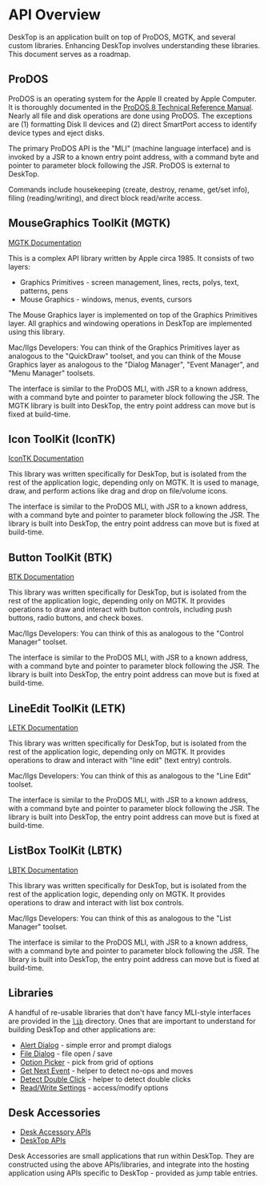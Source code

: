 # API Overview

DeskTop is an application built on top of ProDOS, MGTK, and several custom libraries. Enhancing DeskTop involves understanding these libraries. This document serves as a roadmap.


## ProDOS

ProDOS is an operating system for the Apple II created by Apple Computer. It is thoroughly documented in the [ProDOS 8 Technical Reference Manual](https://prodos8.com/docs/techref/). Nearly all file and disk operations are done using ProDOS. The exceptions are (1) formatting Disk II devices and (2) direct SmartPort access to identify device types and eject disks.

The primary ProDOS API is the "MLI" (machine language interface) and is invoked by a JSR to a known entry point address, with a command byte and pointer to parameter block following the JSR. ProDOS is external to DeskTop.

Commands include housekeeping (create, destroy, rename, get/set info), filing (reading/writing), and direct block read/write access.


## MouseGraphics ToolKit (MGTK)

[MGTK Documentation](../mgtk/MGTK.md)

This is a complex API library written by Apple circa 1985. It consists of two layers:

* Graphics Primitives - screen management, lines, rects, polys, text, patterns, pens
* Mouse Graphics - windows, menus, events, cursors

The Mouse Graphics layer is implemented on top of the Graphics Primitives layer. All graphics and windowing operations in DeskTop are implemented using this library.

Mac/IIgs Developers: You can think of the Graphics Primitives layer as analogous to the "QuickDraw" toolset, and you can think of the Mouse Graphics layer as analogous to the "Dialog Manager", "Event Manager", and "Menu Manager" toolsets.

The interface is similar to the ProDOS MLI, with JSR to a known address, with a command byte and pointer to parameter block following the JSR. The MGTK library is built into DeskTop, the entry point address can move but is fixed at build-time.


## Icon ToolKit (IconTK)

[IconTK Documentation](../toolkits/IconTK.md)

This library was written specifically for DeskTop, but is isolated from the rest of the application logic, depending only on MGTK. It is used to manage, draw, and perform actions like drag and drop on file/volume icons.

The interface is similar to the ProDOS MLI, with JSR to a known address, with a command byte and pointer to parameter block following the JSR. The library is built into DeskTop, the entry point address can move but is fixed at build-time.


## Button ToolKit (BTK)

[BTK Documentation](../toolkits/BTK.md)

This library was written specifically for DeskTop, but is isolated from the rest of the application logic, depending only on MGTK. It provides operations to draw and interact with button controls, including push buttons, radio buttons, and check boxes.

Mac/IIgs Developers: You can think of this as analogous to the "Control Manager" toolset.

The interface is similar to the ProDOS MLI, with JSR to a known address, with a command byte and pointer to parameter block following the JSR. The library is built into DeskTop, the entry point address can move but is fixed at build-time.


## LineEdit ToolKit (LETK)

[LETK Documentation](../toolkits/LETK.md)

This library was written specifically for DeskTop, but is isolated from the rest of the application logic, depending only on MGTK. It provides operations to draw and interact with "line edit" (text entry) controls.

Mac/IIgs Developers: You can think of this as analogous to the "Line Edit" toolset.

The interface is similar to the ProDOS MLI, with JSR to a known address, with a command byte and pointer to parameter block following the JSR. The library is built into DeskTop, the entry point address can move but is fixed at build-time.


## ListBox ToolKit (LBTK)

[LBTK Documentation](../toolkits/LBTK.md)

This library was written specifically for DeskTop, but is isolated from the rest of the application logic, depending only on MGTK. It provides operations to draw and interact with list box controls.

Mac/IIgs Developers: You can think of this as analogous to the "List Manager" toolset.

The interface is similar to the ProDOS MLI, with JSR to a known address, with a command byte and pointer to parameter block following the JSR. The library is built into DeskTop, the entry point address can move but is fixed at build-time.


## Libraries

A handful of re-usable libraries that don't have fancy MLI-style interfaces are provided in the [`lib`](../lib) directory. Ones that are important to understand for building DeskTop and other applications are:

* [Alert Dialog](../lib/alert_dialog.s) - simple error and prompt dialogs
* [File Dialog](../lib/file_dialog.s) - file open / save
* [Option Picker](../lib/option_picker.s) - pick from grid of options
* [Get Next Event](../lib/get_next_event.s) - helper to detect no-ops and moves
* [Detect Double Click](../lib/doubleclick.s) - helper to detect double clicks
* [Read/Write Settings](../lib/readwrite_settings.s) - access/modify options


## Desk Accessories

* [Desk Accessory APIs](../desk.acc/API.md)
* [DeskTop APIs](../desktop/APIs.md)

Desk Accessories are small applications that run within DeskTop. They are constructed using the above APIs/libraries, and integrate into the hosting application using APIs specific to DeskTop - provided as jump table entries.
